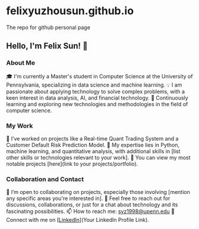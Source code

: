 # felixyuzhousun.github.io
The repo for github personal page

## Hello, I'm Felix Sun! 👋
### About Me
🎓 I'm currently a Master's student in Computer Science at the University of Pennsylvania, specializing in data science and machine learning.
💡 I am passionate about applying technology to solve complex problems, with a keen interest in data analysis, AI, and financial technology.
🌱 Continuously learning and exploring new technologies and methodologies in the field of computer science.
### My Work
🔭 I’ve worked on projects like a Real-time Quant Trading System and a Customer Default Risk Prediction Model.
🌟 My expertise lies in Python, machine learning, and quantitative analysis, with additional skills in [list other skills or technologies relevant to your work].
👀 You can view my most notable projects [here](link to your projects/portfolio).
### Collaboration and Contact
🤝 I’m open to collaborating on projects, especially those involving [mention any specific areas you're interested in].
💬 Feel free to reach out for discussions, collaborations, or just for a chat about technology and its fascinating possibilities.
📫 How to reach me: syz1998@upenn.edu
🔗 Connect with me on [[LinkedIn](https://www.linkedin.com/in/yuzhou-felix-sun-69665a160/)](Your LinkedIn Profile Link).
